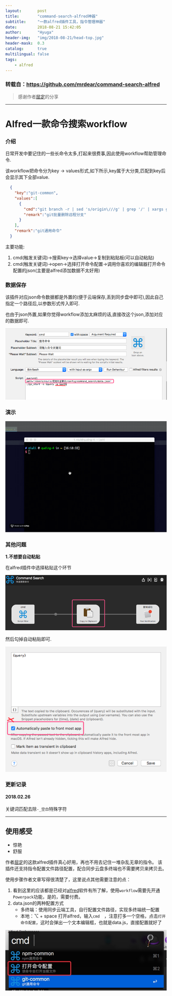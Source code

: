 ```yaml
---
layout:       post
title:        "command-search-alfred神器"
subtitle:     "一款alfred插件工具，指令管理神器"
date:         2018-08-21 15:42:05
author:       "Hyuga"
header-img:   "img/2018-08-21/head-top.jpg"
header-mask:  0.3
catalog:      true
multilingual: false
tags:
    - alfred
---
```


### 转载自：https://github.com/mrdear/command-search-alfred

> 感谢作者[屈定](https://mrdear.cn/)的分享

---

# Alfred一款命令搜索workflow

### 介绍
日常开发中要记住的一些长命令太多,打起来很费事,因此使用workflow帮助管理命令.

该workflow把命令分为key -> values形式,如下所示,key属于大分类,匹配到key后会显示其下全部value.
```json
  {
    "key":"git-common",
    "values":[
      {
        "cmd":"git branch -r | sed 's/origin\///g' | grep '/' | xargs git push origin --delete",
        "remark":"git批量删除远程分支"
      }
    ],
    "remark":"git通用命令"
  }
```


主要功能:
1. cmd(触发关键词)->搜索key->选择value->复制到粘贴板(可以自动粘贴)
2. cmd(触发关键词)->open->选择打开命令配置->调用你喜欢的编辑器打开命令配置的json(主要是alfred添加数据不太好用)


### 数据保存
该插件对应json命令数据都是外置的(便于云端保存,丢到同步盘中即可),因此自己指定一个路径后,以参数形式传入即可.

也由于json外置,如果你觉得workflow添加太麻烦的话,直接改这个json,添加对应的数据即可.

![](/img/2018-08-21/1.png)


### 演示

![](/img/2018-08-21/yulan.gif)


### 其他问题

**1.不想要自动粘贴**

在alfred插件中选择粘贴这个环节

![](/img/2018-08-21/3.png)

然后勾掉自动粘贴即可.

![](/img/2018-08-21/4.png)

### 更新记录

#### 2018.02.26

关键词匹配去除`-_空白`特殊字符

---

## 使用感受
* 惊艳
* 舒服

作者[屈定](https://mrdear.cn/)的这款alfred插件真心好用，再也不用去记住一堆杂乱无章的指令。
该插件还支持指令配置文件路径配置，配合同步云盘多终端也不需要拷贝来拷贝去。

使用步骤作者文章写得很清楚了，这里说点其他需要注意的点：
1. 看到这里的应该都是已经对[alfred](https://www.alfredapp.com/)软件有所了解，使用`workflow`需要先开通`Powerpack`功能，是的，需要付费。
2. data.json的两种配置方式
    * 多终端：使用同步云端工具，自行配置文件路径，实现多终端统一配置
    * 本地：⌥ + space 打开alfred，输入`cmd  `，注意打多一个空格，点击`打开命令配置`，这时会弹出一个文本编辑框，也就是data.js，直接配置就好了

![](/img/2018-08-21/5.png)
